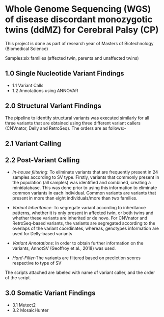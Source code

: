 # Whole Genome Sequencing (WGS) of disease discordant monozygotic twins (ddMZ) for Cerebral Palsy (CP)

This project is done as part of research year of Masters of Biotechnology (Biomedical Science) 

Samples:six families (affected twin, parents and unaffected twins)

## 1.0 Single Nucleotide Variant Findings
- 1.1 Variant Calls
- 1.2 Annotations using ANNOVAR

## 2.0 Structural Variant Findings
The pipeline to identify structural variants was executed similarly for all three variants that are obtained using three different variant callers (CNVnator, Delly and RetroSeq). The orders are as follows:-

## 2.1 Variant Calling

## 2.2 Post-Variant Calling

- *In-house filtering*: To eliminate variants that are frequently present in 24 samples according to SV type. Firstly, variants that commonly present in the population (all samples) was identified and combined, creating a minidatabase. This was done prior to using this information to eliminate common variants in each individual. Common variants are variants that present in more than eight individuals/more than two families.

- *Variant Inheritance*: To segregate variant according to inheritance patterns, whether it is only present in affected twin, or both twins and whether these variants are inherited or de novo. For CNVnator and RetroSeq-based variants, the variants are segregated according to the overlaps of the variant coordinates, whereas, genotypes information are used for Delly-based variants

- *Variant Annotations*: In order to obtain further information on the variants, AnnotSV (Geoffroy et al., 2018) was used.

- *Hard-Filter*:The variants are filtered based on prediction scores respective to type of SV

The scripts attached are labeled with name of variant caller, and the order of the script.

## 3.0 Somatic Variant Findings
- 3.1 Mutect2
- 3.2 MosaicHunter

